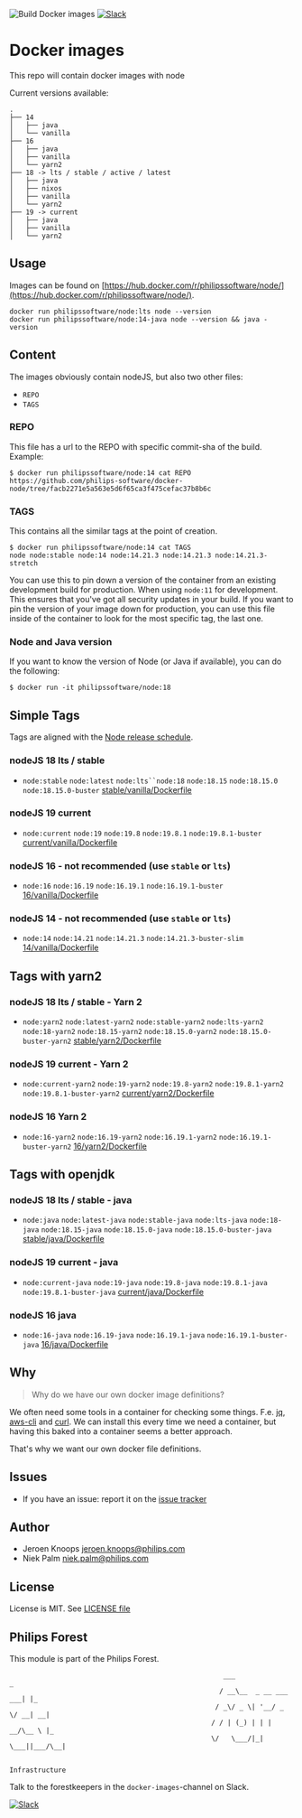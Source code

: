 ![Build Docker images](https://github.com/philips-software/docker-node/workflows/Build%20Docker%20images/badge.svg)
[![Slack](https://philips-software-slackin.now.sh/badge.svg)](https://philips-software-slackin.now.sh)

# Docker images

This repo will contain docker images with node

Current versions available:
```
.
├── 14
│   ├── java
│   └── vanilla
├── 16
│   ├── java
│   ├── vanilla
│   └── yarn2
├── 18 -> lts / stable / active / latest
│   ├── java
│   ├── nixos
│   ├── vanilla
│   └── yarn2
├── 19 -> current
│   ├── java
│   ├── vanilla
│   └── yarn2
```

## Usage

Images can be found on [https://hub.docker.com/r/philipssoftware/node/](https://hub.docker.com/r/philipssoftware/node/).

```
docker run philipssoftware/node:lts node --version
docker run philipssoftware/node:14-java node --version && java -version
```

## Content

The images obviously contain nodeJS, but also two other files:
- `REPO`
- `TAGS`

### REPO

This file has a url to the REPO with specific commit-sha of the build.
Example:

```
$ docker run philipssoftware/node:14 cat REPO
https://github.com/philips-software/docker-node/tree/facb2271e5a563e5d6f65ca3f475cefac37b8b6c
```

### TAGS

This contains all the similar tags at the point of creation.

```
$ docker run philipssoftware/node:14 cat TAGS
node node:stable node:14 node:14.21.3 node:14.21.3 node:14.21.3-stretch
```

You can use this to pin down a version of the container from an existing development build for production. When using `node:11` for development. This ensures that you've got all security updates in your build. If you want to pin the version of your image down for production, you can use this file inside of the container to look for the most specific tag, the last one.

### Node and Java version

If you want to know the version of Node (or Java if available), you can do the following:

```
$ docker run -it philipssoftware/node:18
```

## Simple Tags

Tags are aligned with the [Node release schedule](https://github.com/nodejs/release#release-schedule).
 
### nodeJS 18 lts / stable
- `node:stable` `node:latest` `node:lts``node:18` `node:18.15` `node:18.15.0` `node:18.15.0-buster` [stable/vanilla/Dockerfile](stable/vanilla/Dockerfile)

### nodeJS 19 current
- `node:current` `node:19` `node:19.8` `node:19.8.1` `node:19.8.1-buster` [current/vanilla/Dockerfile](current/vanilla/Dockerfile)

### nodeJS 16 - not recommended (use `stable` or `lts`)
- `node:16` `node:16.19` `node:16.19.1` `node:16.19.1-buster` [16/vanilla/Dockerfile](16/vanilla/Dockerfile)

### nodeJS 14 - not recommended (use `stable` or `lts`)
- `node:14` `node:14.21` `node:14.21.3` `node:14.21.3-buster-slim` [14/vanilla/Dockerfile](14/vanilla/Dockerfile)

## Tags with yarn2

### nodeJS 18 lts / stable - Yarn 2
- `node:yarn2` `node:latest-yarn2` `node:stable-yarn2` `node:lts-yarn2` `node:18-yarn2` `node:18.15-yarn2` `node:18.15.0-yarn2` `node:18.15.0-buster-yarn2` [stable/yarn2/Dockerfile](stable/yarn2/Dockerfile)

### nodeJS 19 current - Yarn 2
- `node:current-yarn2` `node:19-yarn2` `node:19.8-yarn2` `node:19.8.1-yarn2` `node:19.8.1-buster-yarn2` [current/yarn2/Dockerfile](current/yarn2/Dockerfile)

### nodeJS 16 Yarn 2
- `node:16-yarn2` `node:16.19-yarn2` `node:16.19.1-yarn2` `node:16.19.1-buster-yarn2` [16/yarn2/Dockerfile](16/yarn2/Dockerfile)

## Tags with openjdk

### nodeJS 18 lts / stable - java
- `node:java` `node:latest-java` `node:stable-java` `node:lts-java` `node:18-java` `node:18.15-java` `node:18.15.0-java` `node:18.15.0-buster-java` [stable/java/Dockerfile](stable/java/Dockerfile)

### nodeJS 19 current - java 
- `node:current-java` `node:19-java` `node:19.8-java` `node:19.8.1-java` `node:19.8.1-buster-java` [current/java/Dockerfile](current/java/Dockerfile)

### nodeJS 16 java 
- `node:16-java` `node:16.19-java` `node:16.19.1-java` `node:16.19.1-buster-java` [16/java/Dockerfile](16/java/Dockerfile)

## Why

> Why do we have our own docker image definitions?

We often need some tools in a container for checking some things. F.e. [jq](https://stedolan.github.io/jq/), [aws-cli](https://aws.amazon.com/cli/) and [curl](https://curl.haxx.se/).
We can install this every time we need a container, but having this baked into a container seems a better approach.

That's why we want our own docker file definitions.

## Issues

- If you have an issue: report it on the [issue tracker](https://github.com/philips-software/docker-node/issues)

## Author

- Jeroen Knoops <jeroen.knoops@philips.com>
- Niek Palm <niek.palm@philips.com>

## License

License is MIT. See [LICENSE file](LICENSE.md)

## Philips Forest

This module is part of the Philips Forest.

```
                                                     ___                   _
                                                    / __\__  _ __ ___  ___| |_
                                                   / _\/ _ \| '__/ _ \/ __| __|
                                                  / / | (_) | | |  __/\__ \ |_
                                                  \/   \___/|_|  \___||___/\__|

                                                                 Infrastructure
```

Talk to the forestkeepers in the `docker-images`-channel on Slack.

[![Slack](https://philips-software-slackin.now.sh/badge.svg)](https://philips-software-slackin.now.sh)

